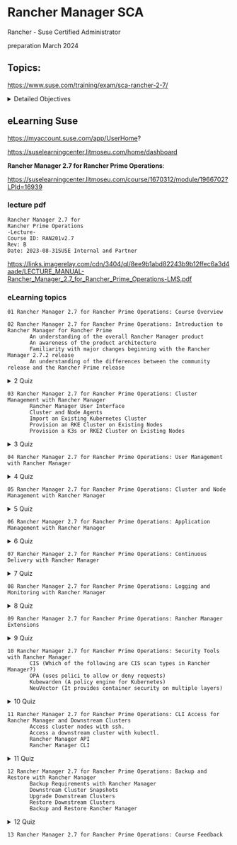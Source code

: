 # Rancher Manager SCA 

Rancher - Suse Certified Administrator

preparation March 2024




## Topics:

https://www.suse.com/training/exam/sca-rancher-2-7/




<details>
    Rancher Manager Architecture 
    Access Rancher Manager 
    Rancher Manager User Interface 
    Cluster and Node Agents 
    Import an Existing Kubernetes Cluster 
    Provision an RKE Cluster on Existing Nodes 
    Provision a K3s or RKE2 Cluster on Existing Nodes 
    User and Group Management 
    Roles 
    RKE Template Configuration 
    Node and Cluster Driver Management 
    Cloud Credentials Configuration 
    Infrastructure Provided Kubernetes Clusters 
    Hosted Kubernetes Clusters  
    Projects and Namespaces 
    Workload Deployment 
    Application Repositories in Rancher Manager 
    Application Management with Helm 
    Quotas 
    Project Fleet 
    Continuous Delivery 
    Deploy Monitoring Stack 
    Rancher Manager Logging 
    External Logging Services for Grafana 
    Rancher Manager Extensions  
    Manage CIS Scans 
    OPA Gatekeeper 
    External Policy Engine and Container Security Products  
    CLI Access for Rancher Manager and Downstream Clusters  
    Access Cluster Nodes with ssh 
    Access a Downstream Clusters with kubectl 
    Rancher Manager API 
    Rancher Manager CLI 
    Backup and Restore with Rancher Manager  
    Backup Requirements with Rancher Manager 
    Downstream Cluster Snapshots 
    Upgrade Downstream Clusters 
    Restore Downstream Clusters 
    Backup and Restore Rancher Manager  
  <summary>
  Detailed Objectives
  </summary>
</details>

## eLearning Suse



https://myaccount.suse.com/app/UserHome?

https://suselearningcenter.litmoseu.com/home/dashboard


**Rancher Manager 2.7 for Rancher Prime Operations**:

https://suselearningcenter.litmoseu.com/course/1670312/module/1966702?LPId=16939



### lecture pdf

```
Rancher Manager 2.7 for
Rancher Prime Operations
-Lecture-
Course ID: RAN201v2.7
Rev: B
Date: 2023-08-31SUSE Internal and Partner
```

https://links.imagerelay.com/cdn/3404/ql/8ee9b1abd82243b9b12ffec6a3d4aade/LECTURE_MANUAL-Rancher_Manager_2.7_for_Rancher_Prime_Operations-LMS.pdf


### eLearning topics

	01 Rancher Manager 2.7 for Rancher Prime Operations: Course Overview 
	
	02 Rancher Manager 2.7 for Rancher Prime Operations: Introduction to Rancher Manager for Rancher Prime
           An understanding of the overall Rancher Manager product
           An awareness of the product architecture
           Familiarity with major changes beginning with the Rancher Manager 2.7.2 release
           An understanding of the differences between the community release and the Rancher Prime release
		
  <details>
  <summary>
  2 Quiz
  </summary>

   
  </details>
	
	03 Rancher Manager 2.7 for Rancher Prime Operations: Cluster Management with Rancher Manager
           Rancher Manager User Interface
           Cluster and Node Agents
           Import an Existing Kubernetes Cluster
           Provision an RKE Cluster on Existing Nodes
           Provision a K3s or RKE2 Cluster on Existing Nodes 
	
  <details>
  <summary>
  3 Quiz
  </summary>

   
  </details>
		
	04 Rancher Manager 2.7 for Rancher Prime Operations: User Management with Rancher Manager
		
  <details>
  <summary>
  4 Quiz
  </summary>

   
  </details>
	
	05 Rancher Manager 2.7 for Rancher Prime Operations: Cluster and Node Management with Rancher Manager
		
  <details>
  <summary>
  5 Quiz
  </summary>

   
  </details>
	
	06 Rancher Manager 2.7 for Rancher Prime Operations: Application Management with Rancher Manager
	
  <details>
  <summary>
  6 Quiz
  </summary>

   
  </details>
		
	07 Rancher Manager 2.7 for Rancher Prime Operations: Continuous Delivery with Rancher Manager
	
  <details>
  <summary>
  7 Quiz
  </summary>

   
  </details>
	
	08 Rancher Manager 2.7 for Rancher Prime Operations: Logging and Monitoring with Rancher Manager
	
  <details>
  <summary>
  8 Quiz
  </summary>

   
  </details>
	
	09 Rancher Manager 2.7 for Rancher Prime Operations: Rancher Manager Extensions
	
 <details>
  <summary>
  9 Quiz
  </summary>

   
  </details>
	
	10 Rancher Manager 2.7 for Rancher Prime Operations: Security Tools with Rancher Manager
           CIS (Which of the following are CIS scan types in Rancher Manager?)
           OPA (uses polici to allow or deny requests)
           Kubewarden (A policy engine for Kubernetes)
           NeuVector (It provides container security on multiple layers) 
  <details>
  <summary>
  10 Quiz
  </summary>

   
  </details>
	  
	11 Rancher Manager 2.7 for Rancher Prime Operations: CLI Access for Rancher Manager and Downstream Clusters
           Access cluster nodes with ssh.
           Access a downstream cluster with kubectl.	
           Rancher Manager API
           Rancher Manager CLI

  <details>
  <summary>
  11 Quiz
  </summary>
	
           Q: What is the purpose of Authorized Cluster Endpoint?
           A: It authenticates requests and forwards them to downstream Kubernetes cluster API.

           Q: How does Rancher CLI communicate with Rancher Manager?
           A: It provides a bearer token to the cluster API with the request.

           Q: Which of the following parameters is required for kubectl if a downstream cluster needs to be communicated with without Rancher Manager’s Authentication Proxy?
           A: --context <CONTEXT_NAME>

           Q: Where can you get Rancher CLI for Linux?
           A: Download a tar ball from Rancher Manager UI
  </details>



	12 Rancher Manager 2.7 for Rancher Prime Operations: Backup and Restore with Rancher Manager
           Backup Requirements with Rancher Manager
           Downstream Cluster Snapshots
           Upgrade Downstream Clusters
           Restore Downstream Clusters
           Backup and Restore Rancher Manager 
	
	
  <details>
  <summary>
  12 Quiz
  </summary>
  
  
  </details>
  
	  
	13 Rancher Manager 2.7 for Rancher Prime Operations: Course Feedback
	


